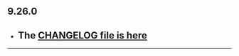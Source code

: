 ## 9.26.0

- ## The [CHANGELOG file is here](https://taudio.canardoux.xyz/tau/changelog.html)

-----------------------------------------------------------------------------------------------------------------------------------
